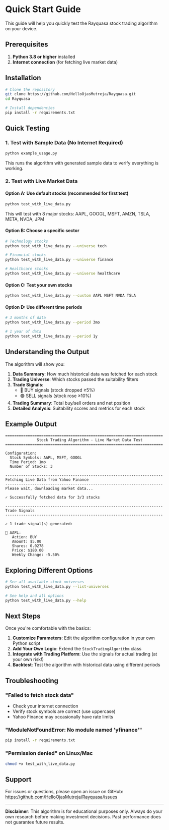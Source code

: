 # Quick Start Guide

This guide will help you quickly test the Rayquasa stock trading algorithm on your device.

## Prerequisites

1. **Python 3.8 or higher** installed
2. **Internet connection** (for fetching live market data)

## Installation

```bash
# Clone the repository
git clone https://github.com/HelloOjasMutreja/Rayquasa.git
cd Rayquasa

# Install dependencies
pip install -r requirements.txt
```

## Quick Testing

### 1. Test with Sample Data (No Internet Required)

```bash
python example_usage.py
```

This runs the algorithm with generated sample data to verify everything is working.

### 2. Test with Live Market Data

#### Option A: Use default stocks (recommended for first test)
```bash
python test_with_live_data.py
```

This will test with 8 major stocks: AAPL, GOOGL, MSFT, AMZN, TSLA, META, NVDA, JPM

#### Option B: Choose a specific sector
```bash
# Technology stocks
python test_with_live_data.py --universe tech

# Financial stocks
python test_with_live_data.py --universe finance

# Healthcare stocks
python test_with_live_data.py --universe healthcare
```

#### Option C: Test your own stocks
```bash
python test_with_live_data.py --custom AAPL MSFT NVDA TSLA
```

#### Option D: Use different time periods
```bash
# 3 months of data
python test_with_live_data.py --period 3mo

# 1 year of data
python test_with_live_data.py --period 1y
```

## Understanding the Output

The algorithm will show you:

1. **Data Summary**: How much historical data was fetched for each stock
2. **Trading Universe**: Which stocks passed the suitability filters
3. **Trade Signals**: 
   - 🔴 BUY signals (stock dropped ≥5%)
   - 🟢 SELL signals (stock rose ≥10%)
4. **Trading Summary**: Total buy/sell orders and net position
5. **Detailed Analysis**: Suitability scores and metrics for each stock

## Example Output

```
======================================================================
              Stock Trading Algorithm - Live Market Data Test              
======================================================================

Configuration:
  Stock Symbols: AAPL, MSFT, GOOGL
  Time Period: 1mo
  Number of Stocks: 3

----------------------------------------------------------------------
Fetching Live Data from Yahoo Finance
----------------------------------------------------------------------
Please wait, downloading market data...

✓ Successfully fetched data for 3/3 stocks

----------------------------------------------------------------------
Trade Signals
----------------------------------------------------------------------

✓ 1 trade signal(s) generated:

🔴 AAPL:
   Action: BUY
   Amount: $5.00
   Shares: 0.0278
   Price: $180.00
   Weekly Change: -5.50%
```

## Exploring Different Options

```bash
# See all available stock universes
python test_with_live_data.py --list-universes

# See help and all options
python test_with_live_data.py --help
```

## Next Steps

Once you're comfortable with the basics:

1. **Customize Parameters**: Edit the algorithm configuration in your own Python script
2. **Add Your Own Logic**: Extend the `StockTradingAlgorithm` class
3. **Integrate with Trading Platform**: Use the signals for actual trading (at your own risk!)
4. **Backtest**: Test the algorithm with historical data using different periods

## Troubleshooting

### "Failed to fetch stock data"
- Check your internet connection
- Verify stock symbols are correct (use uppercase)
- Yahoo Finance may occasionally have rate limits

### "ModuleNotFoundError: No module named 'yfinance'"
```bash
pip install -r requirements.txt
```

### "Permission denied" on Linux/Mac
```bash
chmod +x test_with_live_data.py
```

## Support

For issues or questions, please open an issue on GitHub:
https://github.com/HelloOjasMutreja/Rayquasa/issues

---

**Disclaimer**: This algorithm is for educational purposes only. Always do your own research before making investment decisions. Past performance does not guarantee future results.
